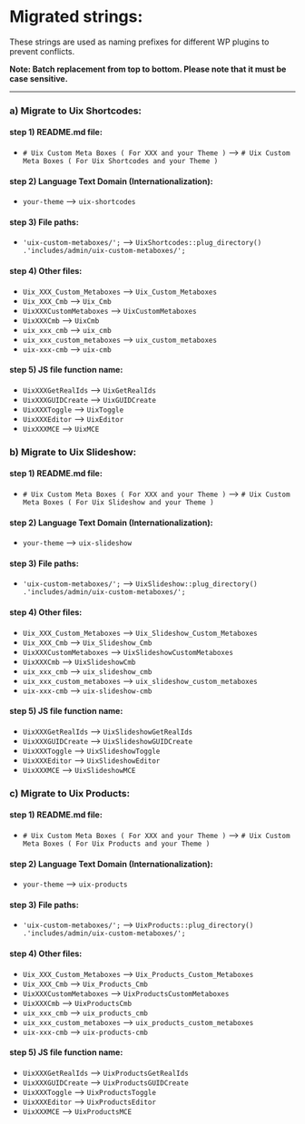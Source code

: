 # Migrated strings:

These strings are used as naming prefixes for different WP plugins to prevent conflicts.

**Note: Batch replacement from top to bottom. Please note that it must be case sensitive.**

-----


### a) Migrate to Uix Shortcodes:

#### step 1) README.md file:

- `# Uix Custom Meta Boxes ( For XXX and your Theme )`  -->  `# Uix Custom Meta Boxes ( For Uix Shortcodes and your Theme )`  


#### step 2) Language Text Domain (Internationalization):

- `your-theme`  -->  `uix-shortcodes`


#### step 3) File paths:

- `'uix-custom-metaboxes/';`  -->  `UixShortcodes::plug_directory() .'includes/admin/uix-custom-metaboxes/';`


#### step 4) Other files:

- `Uix_XXX_Custom_Metaboxes`  -->  `Uix_Custom_Metaboxes`
- `Uix_XXX_Cmb`  -->  `Uix_Cmb`
- `UixXXXCustomMetaboxes`  -->  `UixCustomMetaboxes`
- `UixXXXCmb`  -->  `UixCmb`
- `uix_xxx_cmb`  -->  `uix_cmb`
- `uix_xxx_custom_metaboxes`  -->  `uix_custom_metaboxes`
- `uix-xxx-cmb`  -->  `uix-cmb`


#### step 5) JS file function name:

- `UixXXXGetRealIds`  -->  `UixGetRealIds`
- `UixXXXGUIDCreate`  -->  `UixGUIDCreate`
- `UixXXXToggle`  -->  `UixToggle`
- `UixXXXEditor`  -->  `UixEditor`
- `UixXXXMCE`  -->  `UixMCE`




### b) Migrate to Uix Slideshow:

#### step 1) README.md file:

- `# Uix Custom Meta Boxes ( For XXX and your Theme )`  -->  `# Uix Custom Meta Boxes ( For Uix Slideshow and your Theme )`  


#### step 2) Language Text Domain (Internationalization):

- `your-theme`  -->  `uix-slideshow`


#### step 3) File paths:

- `'uix-custom-metaboxes/';`  -->  `UixSlideshow::plug_directory() .'includes/admin/uix-custom-metaboxes/';`


#### step 4) Other files:

- `Uix_XXX_Custom_Metaboxes`  -->  `Uix_Slideshow_Custom_Metaboxes`
- `Uix_XXX_Cmb`  -->  `Uix_Slideshow_Cmb`
- `UixXXXCustomMetaboxes`  -->  `UixSlideshowCustomMetaboxes`
- `UixXXXCmb`  -->  `UixSlideshowCmb`
- `uix_xxx_cmb`  -->  `uix_slideshow_cmb`
- `uix_xxx_custom_metaboxes`  -->  `uix_slideshow_custom_metaboxes`
- `uix-xxx-cmb`  -->  `uix-slideshow-cmb`


#### step 5) JS file function name:

- `UixXXXGetRealIds`  -->  `UixSlideshowGetRealIds`
- `UixXXXGUIDCreate`  -->  `UixSlideshowGUIDCreate`
- `UixXXXToggle`  -->  `UixSlideshowToggle`
- `UixXXXEditor`  -->  `UixSlideshowEditor`
- `UixXXXMCE`  -->  `UixSlideshowMCE`




### c) Migrate to Uix Products:

#### step 1) README.md file:

- `# Uix Custom Meta Boxes ( For XXX and your Theme )`  -->  `# Uix Custom Meta Boxes ( For Uix Products and your Theme )`  


#### step 2) Language Text Domain (Internationalization):

- `your-theme`  -->  `uix-products`


#### step 3) File paths:

- `'uix-custom-metaboxes/';`  -->  `UixProducts::plug_directory() .'includes/admin/uix-custom-metaboxes/';`


#### step 4) Other files:

- `Uix_XXX_Custom_Metaboxes`  -->  `Uix_Products_Custom_Metaboxes`
- `Uix_XXX_Cmb`  -->  `Uix_Products_Cmb`
- `UixXXXCustomMetaboxes`  -->  `UixProductsCustomMetaboxes`
- `UixXXXCmb`  -->  `UixProductsCmb`
- `uix_xxx_cmb`  -->  `uix_products_cmb`
- `uix_xxx_custom_metaboxes`  -->  `uix_products_custom_metaboxes`
- `uix-xxx-cmb`  -->  `uix-products-cmb`


#### step 5) JS file function name:

- `UixXXXGetRealIds`  -->  `UixProductsGetRealIds`
- `UixXXXGUIDCreate`  -->  `UixProductsGUIDCreate`
- `UixXXXToggle`  -->  `UixProductsToggle`
- `UixXXXEditor`  -->  `UixProductsEditor`
- `UixXXXMCE`  -->  `UixProductsMCE`




